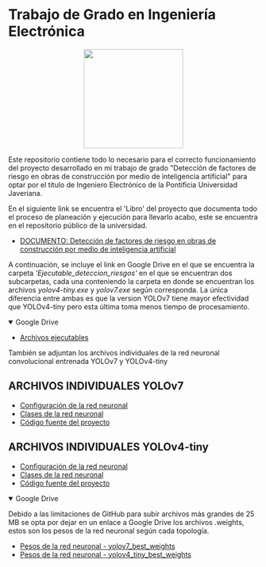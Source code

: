 # Trabajo de Grado en Ingeniería Electrónica

<p align="center">
  <img width="200" src="https://images.pexels.com/photos/2325446/pexels-photo-2325446.jpeg?auto=compress&cs=tinysrgb&w=1260&h=750&dpr=2">
</p>

Este repositorio contiene todo lo necesario para el correcto funcionamiento del proyecto desarrollado en mi trabajo de grado "Detección de factores de riesgo en obras de construcción por medio de inteligencia artificial" para optar por el título de Ingeniero Electrónico de la Pontificia Universidad Javeriana.

En el siguiente link se encuentra el 'Libro' del proyecto que documenta todo el proceso de planeación y ejecución para llevarlo acabo, este se encuentra en el repositorio público de la universidad.

- [DOCUMENTO: Detección de factores de riesgo en obras de construcción por medio de inteligencia artificial](https://www.google.com)

A continuación, se incluye el link en Google Drive en el que se encuentra la carpeta _'Ejecutable_deteccion_riesgos'_ en el que se encuentran dos subcarpetas, cada una conteniendo la carpeta en donde se encuentran los archivos _yolov4-tiny.exe_ y _yolov7.exe_ según corresponda. La única diferencia entre ambas es que la version YOLOv7 tiene mayor efectividad que YOLOv4-tiny pero esta última toma menos tiempo de procesamiento.

<details open>
<summary>Google Drive</summary>

- [Archivos ejecutables](https://drive.google.com/drive/folders/1fD1Zt55NcRXYXGE_T_KE3I7PvjWunfRF?usp=sharing)

</details>



También se adjuntan los archivos individuales de la red neuronal convolucional entrenada YOLOv7 y YOLOv4-tiny

## ARCHIVOS INDIVIDUALES YOLOv7

- [Configuración de la red neuronal](https://github.com/AlejandroRZM/Trabajo-de-grado---iaobras/blob/main/yolov7/yolov7.cfg)
- [Clases de la red neuronal](https://github.com/AlejandroRZM/Trabajo-de-grado---iaobras/blob/main/yolov7/yolov7.names)
- [Código fuente del proyecto](https://github.com/AlejandroRZM/Trabajo-de-grado---iaobras/blob/main/yolov7/yolov7.py)

## ARCHIVOS INDIVIDUALES YOLOv4-tiny

- [Configuración de la red neuronal](https://github.com/AlejandroRZM/Trabajo-de-grado---iaobras/blob/main/yolov4-tiny/yolov4.cfg)
- [Clases de la red neuronal](https://github.com/AlejandroRZM/Trabajo-de-grado---iaobras/blob/main/yolov4-tiny/yolov4.names)
- [Código fuente del proyecto](https://github.com/AlejandroRZM/Trabajo-de-grado---iaobras/blob/main/yolov4-tiny/yolov4.py)

<details open>
<summary>Google Drive</summary>

Debido a las limitaciones de GitHub para subir archivos más grandes de 25 MB se opta por dejar en un enlace a Google Drive los archivos .weights, estos son los pesos de la red neuronal según cada topología.

- [Pesos de la red neuronal - yolov7_best_weights](https://drive.google.com/drive/folders/1E7H8OOU8wHZciFfbfCve8SjCha2ivS07?usp=sharing)
- [Pesos de la red neuronal - yolov4_tiny_best_weights](https://drive.google.com/drive/folders/148tr3gdF-iLAOx_Pq7W3ZXVfVS46jqPK?usp=sharing)

</details>
